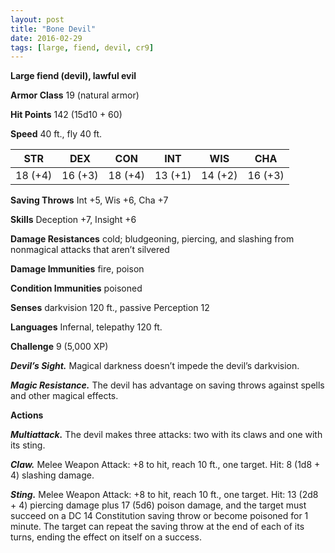 ```yaml
---
layout: post
title: "Bone Devil"
date: 2016-02-29
tags: [large, fiend, devil, cr9]
---
```


**Large fiend (devil), lawful evil**

**Armor Class** 19 (natural armor)

**Hit Points** 142 (15d10 + 60)

**Speed** 40 ft., fly 40 ft.

|   STR   |   DEX   |   CON   |   INT   |   WIS   |   CHA   |
|:-----:|:-----:|:-----:|:-----:|:-----:|:-----:|
| 18 (+4) | 16 (+3) | 18 (+4) | 13 (+1) | 14 (+2) | 16 (+3) |

**Saving Throws** Int +5, Wis +6, Cha +7 

**Skills** Deception +7, Insight +6 

**Damage Resistances** cold; bludgeoning, piercing, and slashing from nonmagical attacks that aren’t silvered 

**Damage Immunities** fire, poison 

**Condition Immunities** poisoned 

**Senses** darkvision 120 ft., passive Perception 12 

**Languages** Infernal, telepathy 120 ft. 

**Challenge** 9 (5,000 XP)

***Devil’s Sight.*** Magical darkness doesn’t impede the devil’s darkvision. 

***Magic Resistance.*** The devil has advantage on saving throws against spells and other magical effects. 

**Actions** 

***Multiattack.*** The devil makes three attacks: two with its claws and one with its sting. 

***Claw.*** Melee Weapon Attack: +8 to hit, reach 10 ft., one target. Hit: 8 (1d8 + 4) slashing damage. 

***Sting.*** Melee Weapon Attack: +8 to hit, reach 10 ft., one target. Hit: 13 (2d8 + 4) piercing damage plus 17 (5d6) poison damage, and the target must succeed on a DC 14 Constitution saving throw or become poisoned for 1 minute. The target can repeat the saving throw at the end of each of its turns, ending the effect on itself on a success.